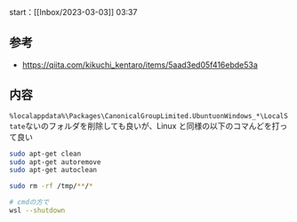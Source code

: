 start：[[Inbox/2023-03-03]] 03:37

## 参考

- https://qiita.com/kikuchi_kentaro/items/5aad3ed05f416ebde53a

## 内容

`%localappdata%\Packages\CanonicalGroupLimited.UbuntuonWindows_*\LocalState`ないのフォルダを削除しても良いが、Linux と同様の以下のコマんどを打って良い

```bash
sudo apt-get clean
sudo apt-get autoremove
sudo apt-get autoclean

sudo rm -rf /tmp/**/*

# cmdの方で
wsl --shutdown
```
